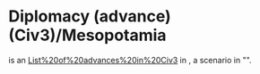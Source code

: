 # Diplomacy (advance) (Civ3)/Mesopotamia

 is an [List%20of%20advances%20in%20Civ3](advance) in , a scenario in "".